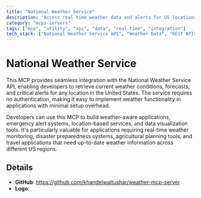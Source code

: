 ```yaml
---
title: "National Weather Service"
description: "Access real-time weather data and alerts for US locations through the National Weather Service API without authentication requirements."
category: "mcps-servers"
tags: ["mcp", "utility", "api", "data", "real-time", "integration"]
tech_stack: ["National Weather Service API", "Weather Data", "REST APIs", "Geolocation Services", "Alert Systems"]
---
```


# National Weather Service

This MCP provides seamless integration with the National Weather Service API, enabling developers to retrieve current weather conditions, forecasts, and critical alerts for any location in the United States. The service requires no authentication, making it easy to implement weather functionality in applications with minimal setup overhead.

Developers can use this MCP to build weather-aware applications, emergency alert systems, location-based services, and data visualization tools. It's particularly valuable for applications requiring real-time weather monitoring, disaster preparedness systems, agricultural planning tools, and travel applications that need up-to-date weather information across different US regions.

## Details

- **GitHub**: https://github.com/khandelwaltushar/weather-mcp-server
- **Logo**: 
